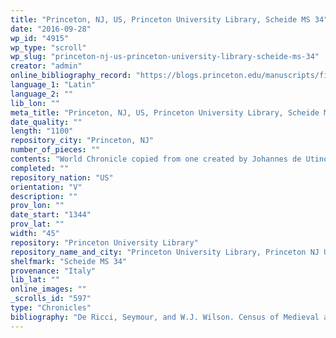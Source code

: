 ```yaml
---
title: "Princeton, NJ, US, Princeton University Library, Scheide MS 34"
date: "2016-09-28"
wp_id: "4915"
wp_type: "scroll"
wp_slug: "princeton-nj-us-princeton-university-library-scheide-ms-34"
creator: "admin"
online_bibliography_record: "https://blogs.princeton.edu/manuscripts/files/2013/10/Checklist-Mss-PUL.pdf"
language_1: "Latin"
language_2: ""
lib_lon: ""
meta_title: "Princeton, NJ, US, Princeton University Library, Scheide MS 34"
date_quality: ""
length: "1100"
repository_city: "Princeton, NJ"
number_of_pieces: ""
contents: "World Chronicle copied from one created by Johannes de Utino in 1344."
completed: ""
repository_nation: "US"
orientation: "V"
description: ""
prov_lon: ""
date_start: "1344"
prov_lat: ""
width: "45"
repository: "Princeton University Library"
repository_name_and_city: "Princeton University Library, Princeton NJ US"
shelfmark: "Scheide MS 34"
provenance: "Italy"
lib_lat: ""
online_images: ""
_scrolls_id: "597"
type: "Chronicles"
bibliography: "De Ricci, Seymour, and W.J. Wilson. Census of Medieval and Renaissance Manuscripts in the United States and Canada. Vol. II. New York: H. W. Wilson, 1937. 2126."
---
```



